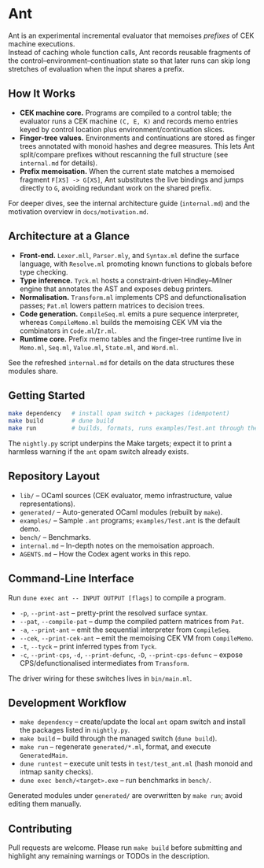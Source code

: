 # Ant

Ant is an experimental incremental evaluator that memoises *prefixes* of CEK machine executions.  
Instead of caching whole function calls, Ant records reusable fragments of the control–environment–continuation state so that later runs can skip long stretches of evaluation when the input shares a prefix.

## How It Works
- **CEK machine core.**  Programs are compiled to a control table; the evaluator runs a CEK machine `(C, E, K)` and records memo entries keyed by control location plus environment/continuation slices.
- **Finger-tree values.**  Environments and continuations are stored as finger trees annotated with monoid hashes and degree measures.  This lets Ant split/compare prefixes without rescanning the full structure (see `internal.md` for details).
- **Prefix memoisation.**  When the current state matches a memoised fragment `F[XS] -> G[XS]`, Ant substitutes the live bindings and jumps directly to `G`, avoiding redundant work on the shared prefix.

For deeper dives, see the internal architecture guide (`internal.md`) and the motivation overview in `docs/motivation.md`.

## Architecture at a Glance
- **Front-end.**  `Lexer.mll`, `Parser.mly`, and `Syntax.ml` define the surface language, with `Resolve.ml` promoting known functions to globals before type checking.
- **Type inference.**  `Tyck.ml` hosts a constraint-driven Hindley–Milner engine that annotates the AST and exposes debug printers.
- **Normalisation.**  `Transform.ml` implements CPS and defunctionalisation passes; `Pat.ml` lowers pattern matrices to decision trees.
- **Code generation.**  `CompileSeq.ml` emits a pure sequence interpreter, whereas `CompileMemo.ml` builds the memoising CEK VM via the combinators in `Code.ml`/`Ir.ml`.
- **Runtime core.**  Prefix memo tables and the finger-tree runtime live in `Memo.ml`, `Seq.ml`, `Value.ml`, `State.ml`, and `Word.ml`.

See the refreshed `internal.md` for details on the data structures these modules share.

## Getting Started
```bash
make dependency   # install opam switch + packages (idempotent)
make build        # dune build
make run          # builds, formats, runs examples/Test.ant through the generated CEK
```

The `nightly.py` script underpins the Make targets; expect it to print a harmless warning if the `ant` opam switch already exists.

## Repository Layout
- `lib/` – OCaml sources (CEK evaluator, memo infrastructure, value representations).
- `generated/` – Auto-generated OCaml modules (rebuilt by `make`).
- `examples/` – Sample `.ant` programs; `examples/Test.ant` is the default demo.
- `bench/` – Benchmarks.
- `internal.md` – In-depth notes on the memoisation approach.
- `AGENTS.md` – How the Codex agent works in this repo.

## Command-Line Interface
Run `dune exec ant -- INPUT OUTPUT [flags]` to compile a program.

- `-p`, `--print-ast` – pretty-print the resolved surface syntax.
- `--pat`, `--compile-pat` – dump the compiled pattern matrices from `Pat`.
- `-a`, `--print-ant` – emit the sequential interpreter from `CompileSeq`.
- `--cek`, `--print-cek-ant` – emit the memoising CEK VM from `CompileMemo`.
- `-t`, `--tyck` – print inferred types from `Tyck`.
- `-c`, `--print-cps`, `-d`, `--print-defunc`, `-D`, `--print-cps-defunc` – expose CPS/defunctionalised intermediates from `Transform`.

The driver wiring for these switches lives in `bin/main.ml`.

## Development Workflow
- `make dependency` – create/update the local `ant` opam switch and install the packages listed in `nightly.py`.
- `make build` – build through the managed switch (`dune build`).
- `make run` – regenerate `generated/*.ml`, format, and execute `GeneratedMain`.
- `dune runtest` – execute unit tests in `test/test_ant.ml` (hash monoid and intmap sanity checks).
- `dune exec bench/<target>.exe` – run benchmarks in `bench/`.

Generated modules under `generated/` are overwritten by `make run`; avoid editing them manually.

## Contributing
Pull requests are welcome.  Please run `make build` before submitting and highlight any remaining warnings or TODOs in the description.
